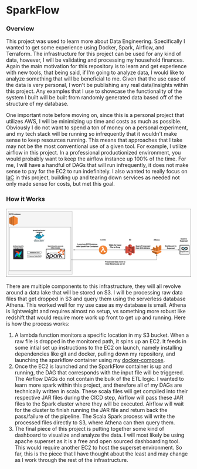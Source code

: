 # SparkFlow


### Overview
This project was used to learn more about Data Engineering.  Specifically I wanted to get some experience using Docker, Spark, Airflow, and Terraform.  The infrastructure for this project can be used for any kind of data, however, I will be validating and processing my household finances.  Again the main motivation for this repository is to learn and get experience with new tools, that being said, if I'm going to analyze data, I would like to analyze something that will be beneficial to me.  Given that the use case of the data is very personal, I won't be publishing any real data/insights within this project.  Any examples that I use to showcase the functionality of the system I built will be built from randomly generated data based off of the structure of my database.

One important note before moving on, since this is a personal project that utilizes AWS, I will be minimizing up time and costs as much as possible.  Obviously I do not want to spend a ton of money on a personal experiment, and my tech stack will be running so infrequently that it wouldn't make sense to keep resources running.  This means that approaches that I take may not be the most conventional use of a given tool.  For example, I utilize airflow in this project.  In a professional productionized environment, you would probably want to keep the airflow instance up 100% of the time.  For me, I will have a handful of DAGs that will run infrequently, it does not make sense to pay for the EC2 to run indefinitely.  I also wanted to really focus on [IaC](https://en.wikipedia.org/wiki/Infrastructure_as_code) in this project, building up and tearing down services as needed not only made sense for costs, but met this goal.

### How it Works
![alt text](png/infrastructure.png)

There are multiple components to this infrastructure, they will all revolve around a data lake that will be stored on S3. I will be processing raw data files that get dropped in S3 and query them using the serverless database Athena.  This worked well for my use case as my database is small.  Athena is lightweight and requires almost no setup, vs something more robust like redshift that would require more work up front to get up and running.  Here is how the process works:

1. A lambda function monitors a specific location in my S3 bucket.  When a raw file is dropped in the monitored path, it spins up an EC2.  It feeds in some intial set up instructions to the EC2 on launch, namely installing dependencies like git and docker, pulling down my repository, and launching the sparkflow container using my [docker-compose](/sparkflow/docker-compose.yml).
2. Once the EC2 is launched and the SparkFlow container is up and running, the DAG that corresponds with the input file will be triggered.  The Airflow DAGs do not contain the bulk of the ETL logic.  I wanted to learn more spark within this project, and therefore all of my DAGs are technically written in scala.  These scala files will get compiled into their respective JAR files during the CICD step, Airflow will pass these JAR files to the Spark cluster where they will be executed.  Airflow will wait for the cluster to finish running the JAR file and return back the pass/failure of the pipeline.  The Scala Spark process will write the processed files directly to S3, where Athena can then query them.
3. The final piece of this project is putting together some kind of dashboard to visualize and analyze the data.  I will most likely be using apache superset as it is a free and open sourced dashboarding tool.  This would require another EC2 to host the superset environment.  So far, this is the piece that I have thought about the least and may change as I work through the rest of the infrastructure.
